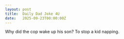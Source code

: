 ```yaml
---
layout: post
title:  Daily Dad Joke 4U
date:   2025-09-23T00:00:00Z
---
```

Why did the cop wake up his son? To stop a kid napping.
